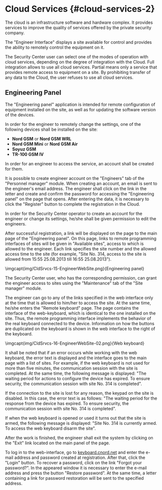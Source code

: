 # Cloud Services {#cloud-services-2}

The cloud is an infrastructure software and hardware complex. It provides services to improve the quality of services offered by the private security company.

<!-- "Alarm to Guard" is also a cloud service. This application provides fast interaction between the Security Center operator and Guard employees. Besides, it allows the Guard to get the necessary information about the site and its status.

In addition to these services, various web-interfaces are available. For example, with the help of the "Partner interface" a private security company can manage the Cloud services. It is possible to configure one of the cloud services, for example, "Alarm to Guard." -->

The "Engineer Interface" displays a site available for control and provides the ability to remotely control the equipment on it.

The Security Center user can select one of the modes of operation with cloud services, depending on the degree of integration with the Cloud. Full integration allows to use all cloud services. Partial means only a service that provides remote access to equipment on a site. By prohibiting transfer of any data to the Cloud, the user refuses to use all cloud services.

<!-- ## Call center

### Getting Information about Site Status

The service "Get information about site status" provided by the "Call Center" allows to check the status of the protected site. This service can be enabled in the administrator panel of the partner account.

It is necessary to make sure that the site is in the expected state for various reasons. In particular, the site may not be armed due to a malfunction of the security equipment or due to a communication channel failure. When using GPRS or GSM connection, the SIM card money may run out.

To check the site status, the client of the private security company shall call the special company number. After that, he/she can independently select the service "Get information about site status" using the voice menu, enter the site number and, if necessary, a PIN code. The client of the private security company can get the PIN code in the "Personal account" of the partner, and the Security Center operator - in the "Site manager" on the "Responsible persons" tab.

\imgcapt{img/CldSrvcs-02-CallCenterServices.png}{Selection of services when calling to Call Center}

The PIN code shall be requested to increase the level of security for maintaining confidential information about the site status. It is possible to enable the PIN request for calls about the status of the protected site in the control panel of the partner account.

Due to the cloud service "Call Center" the number of calls transferred to the operator is reduced. This is especially important during peak hours, when employees of enterprises come or go from work, arming or disarming sites, respectively. Automatic handling of calls to confirm arming and disarming allows the Security Center operators to performs their primary duties, namely, handling alarms.

### Panic button check

The panic button is installed in jewelry salons, pawnshops, banks, cafes, pharmacies and many other enterprises. In this case, the private security company makes a contract, which specifies the frequency of the mandatory check of the panic button by the client of the private security service: for example, once a day.

The "Panic button check" service provided by the "Call Center" can be used to check the panic button serviceability. This service can be enabled in the administrator panel of the partner account.

To check the panic button, the client shall call the special number of the company. After that, he/she can independently select the service "Panic button check" using the voice menu, enter the site number and PIN. The client of the private security company can get the PIN code in the "Personal account" of the partner, and the Security Center operator - in the "Site manager" on the "Responsible persons" tab.

After that, the client shall press the panic button. If it works, an alarm signal is sent to the Security Center, which is automatically canceled due to the "Test" cause. In this case, the "Call Center" informs the client about the serviceability of the panic button, and the alarm log is recorded in the event log. -->


## Engineering Panel

The "Engineering panel" application is intended for remote configuration of equipment installed on the site, as well as for updating the software version of the devices.

In order for the engineer to remotely change the settings, one of the following devices shall be installed on the site:

* **Nord GSM** or **Nord GSM WRL**
* **Nord GSM Mini** or **Nord GSM Air**
* **Soyuz GSM**
* **TR-100 GSM IV**

In order for an engineer to access the service, an account shall be created for them. 

It is possible to create engineer account on the "Engineers" tab of the "Personnel manager" module. When creating an account, an email is sent to the engineer's email address. The engineer shall click on the link in the letter and create and confirm the password for accessing the "Engineering panel" on the page that opens. After entering the data, it is necessary to click the "Register" button to complete the registration in the Cloud.

In order for the Security Center operator to create an account for the engineer or change its settings, he/she shall be given permission to edit the engineers.

After successful registration, a link will be displayed on the page to the main page of the "Engineering panel". On this page, links to remote programming interfaces of sites will be given in "Available sites", access to which is allowed to the engineer. Each link specifies the site number and the allowed access time to the site (for example, "Site No. 314, access to the site is allowed from 15:55 25.08.2013 till 16:55 25.08.2013").

\imgcapt{img/CldSrvcs-15-EngineerWebSite.png}{Engineering panel}

The Security Center user, who has the corresponding permission, can grant the engineer access to sites using the "Maintenance" tab of the "Site manager" module. 

The engineer can go to any of the links specified in the web interface only at the time that is allowed to him/her to access the site. At the same time, he/she enters the "Remote keyboard" page. The page contains the interface of the web-keyboard, which is identical to the one installed on the site. Thus, the remote programming interface implements the behavior of the real keyboard connected to the device. Information on how the buttons are duplicated on the keyboard is shown in the web interface to the right of the keyboard.

\imgcapt{img/CldSrvcs-16-EngineerWebSite-02.png}{Web keyboard}

It shall be noted that if an error occurs while working with the web keyboard, the error text is displayed and the interface goes to the main page with a list of sites. For example, if the web keyboard is not used for more than five minutes, the communication session with the site is completed. At the same time, the following message is displayed: "The waiting period for actions to configure the device has expired. To ensure security, the communication session with site No. 314 is completed".

If the connection to the site is lost for any reason, the keypad on the site is disabled. In this case, the error text is as follows: "The waiting period for the response from the device has expired. To ensure security, the communication session with site No. 314 is completed".

If when the web keyboard is opened or used it turns out that the site is armed, the following message is displayed: "Site No. 314 is currently armed. To access the web keyboard disarm the site".

After the work is finished, the engineer shall exit the system by clicking on the "Exit" link located on the main panel of the page.

To log in to the web-interface, go to [keyboard.cnord.net](https://keyboard.cnord.net/) and enter the e-mail address and password created at registration. After that, click the "Login" button. To recover a password, click on the link "Forgot your password?". In the appeared window it is necessary to enter the e-mail address and press the button "Restore password". At the same time, a letter containing a link for password restoration will be sent to the specified address.


[id-13-01]: img/CldSrvcs-01-RouterConnection.png "Telephone router connection"
[id-13-03]: img/CldSrvcs-03-SituationalMap.png "Situational map"
[id-13-03-00]: img/CldSrvcs-03-SituationalMap-00.png "Situational map: cluster"
[id-13-03-01]: img/CldSrvcs-03-SituationalMap-01.png "Situational map: site"
[id-13-03-02]: img/CldSrvcs-03-SituationalMap-02.png "Situational map: alarm site"
[id-13-03-03]: img/CldSrvcs-03-SituationalMap-03.png "Situational map: free Guard"
[id-13-03-04]: img/CldSrvcs-03-SituationalMap-04.png "Situational map: Guard is on response"